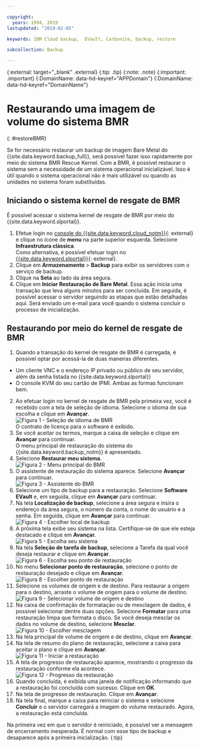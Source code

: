 ```yaml
---

copyright:
  years: 1994, 2019
lastupdated: "2019-02-05"

keywords: IBM Cloud backup,  EVault, Carbonite, backup, restore

subcollection: Backup

---
```

{:external: target="_blank" .external}
{:tip: .tip}
{:note: .note}
{:important: .important}
{:DomainName: data-hd-keyref="APPDomain"}
{:DomainName: data-hd-keyref="DomainName"}

# Restaurando uma imagem de volume do sistema BMR
{: #restoreBMR}

Se for necessário restaurar um backup de imagem Bare Metal do {{site.data.keyword.backup_full}}, será possível fazer isso rapidamente por meio do sistema BMR Rescue Kernel. Com a BMR, é possível restaurar
o sistema sem a necessidade de um sistema operacional inicializável. Isso é útil quando o sistema operacional não é mais utilizável ou quando as unidades no sistema foram substituídas.

## Iniciando o sistema kernel de resgate de BMR

É possível acessar o sistema kernel de resgate de BMR por meio do {{site.data.keyword.slportal}}.
1. Efetue login no [console do {{site.data.keyword.cloud_notm}}](https://{DomainName}){: external} e clique no ícone de **menu** na parte superior esquerda. Selecione **Infraestrutura clássica**. <br/>
   Como alternativa, é possível efetuar login no [{{site.data.keyword.slportal}}](https://control.softlayer.com/){: external}.
2. Clique em **Armazenamento** > **Backup** para exibir os
servidores com o serviço de backup.
3. Clique na **Seta** ao lado da área segura.
4. Clique em **Iniciar Restauração de Bare Metal**. Essa ação inicia uma transação
que leva alguns minutos para ser concluída. Em seguida, é possível acessar o servidor seguindo as etapas que estão detalhadas aqui. Será enviado um e-mail para você quando o sistema concluir o processo de inicialização.


## Restaurando por meio do kernel de resgate de BMR

1. Quando a transação do kernel de resgate de BMR é carregada, é possível optar por
acessá-la de duas maneiras diferentes.
  - Um cliente VNC e o endereço IP privado ou público de seu servidor, além da senha listada no {{site.data.keyword.slportal}}
  - O console KVM do seu cartão de IPMI.
  Ambas as formas funcionam bem.
2. Ao efetuar login no kernel de resgate de BMR pela primeira vez, você é recebido com a tela
de seleção de idioma. Selecione o idioma de sua escolha e clique em **Avançar**.
<br/>![Figura 1 - Seleção de idioma de BMR](/images/bmr1.png)<br/> O contrato de licença para o software é exibido.
3. Se você aceitar os termos, marque a caixa de seleção e clique em **Avançar** para continuar. <br/> O menu principal de restauração do sistema do {{site.data.keyword.backup_notm}} é apresentado.
4. Selecione **Restaurar meu sistema**.
<br/>![Figura 2 - Menu principal do BMR](/images/bmr2.png)
5. O assistente de restauração do sistema aparece. Selecione **Avançar** para continuar.
<br/>![Figura 3 - Assistente do BMR](/images/bmr3.png)
6. Selecione um tipo de backup para a restauração. Selecione **Software EVault** e,
em seguida, clique em **Avançar** para continuar.
7. Na tela **Localização de backup**, selecione a área segura e insira o endereço da
área segura, o número da conta, o nome do usuário e a senha. Em seguida, clique em **Avançar** para continuar.
<br/>![Figura 4 - Escolher local de backup](/images/bmr4.png)
8. A próxima tela exibe seu sistema na lista. Certifique-se de que ele esteja destacado e clique em **Avançar**.
<br/>![Figura 5 - Escolha seu sistema](/images/bmr5.png)
9. Na tela **Seleção de tarefa de backup**, selecione a Tarefa da qual você deseja restaurar e clique em **Avançar**.
<br/>![Figura 6 - Escolha seu ponto de restauração](/images/bmr6.png)
10. No menu **Selecionar ponto de restauração**, selecione o ponto de restauração desejado e clique em **Avançar**.
<br/>![Figura 8 - Escolher ponto de restauração](/images/bmr8.png)
11. Selecione os volumes de origem e de destino. Para restaurar a origem para o destino, arraste o
volume de origem para o volume de destino.
<br/>![Figura 9 - Selecionar volume de origem e destino](/images/bmr9.png)
12. Na caixa de confirmação de formatação ou de mesclagem de dados, é possível selecionar dentre duas opções. Selecione **Formatar** para uma restauração limpa que formata o disco. Se você deseja
mesclar os dados no volume de destino, selecione **Mesclar**.
<br/>![Figura 10 - Escolher mesclagem](/images/bmr10.png)
13. Na tela principal de volume de origem e de destino, clique em **Avançar**.
14. Na tela de resumo do plano de restauração, selecione a caixa para aceitar o plano e clique em
**Avançar**.
<br/>![Figura 11 - Iniciar a restauração](/images/bmr11.png)
15. A tela de progresso de restauração aparece, mostrando o progresso da restauração conforme ela acontece.
<br/>![Figura 12 - Progresso da restauração](/images/bmr12.png)
16. Quando concluída, é exibida uma janela de notificação informando que a restauração foi
concluída com sucesso. Clique em **OK**.
17. Na tela de progresso de restauração. Clique em **Avançar**.
18. Na tela final, marque a caixa para reiniciar o sistema e selecione **Concluir** e o servidor carregará a imagem do volume restaurado.
  Agora, a restauração está concluída. <br/>

  Na primeira vez em que o servidor é reiniciado, é possível ver a mensagem de encerramento inesperada. É normal com esse tipo de backup e desaparece após a primeira inicialização.
  {:tip}
